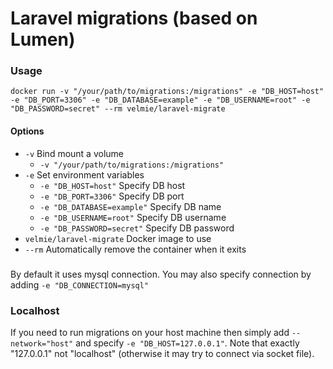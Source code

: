 # Laravel migrations (based on Lumen)

### Usage
`docker run -v "/your/path/to/migrations:/migrations" -e "DB_HOST=host" -e "DB_PORT=3306" -e "DB_DATABASE=example" -e "DB_USERNAME=root" -e "DB_PASSWORD=secret" --rm velmie/laravel-migrate`

#### Options

* ```-v``` Bind mount a volume
    * ```-v "/your/path/to/migrations:/migrations"```
* ```-e``` Set environment variables
    * ```-e "DB_HOST=host"``` Specify DB host
    * ```-e "DB_PORT=3306"``` Specify DB port
    * ```-e "DB_DATABASE=example"``` Specify DB name
    * ```-e "DB_USERNAME=root"``` Specify DB username
    * ```-e "DB_PASSWORD=secret"``` Specify DB password
* ```velmie/laravel-migrate``` Docker image  to use
* ```--rm``` Automatically remove the container when it exits

### 
By default it uses mysql connection. You may also specify connection by adding `-e "DB_CONNECTION=mysql"`

### Localhost
If you need to run migrations on your host machine then simply add `--network="host"` and specify `-e "DB_HOST=127.0.0.1"`.
Note that exactly "127.0.0.1" not "localhost" (otherwise it may try to connect via socket file). 